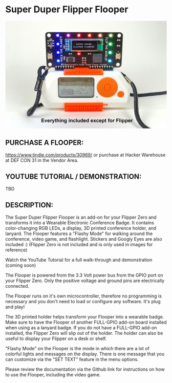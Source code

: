 # Super Duper Flipper Flooper

![alt text](https://raw.githubusercontent.com/MakeItHackin/Flooper/main/images/flooper_white.jpg)

## PURCHASE A FLOOPER:
https://www.tindie.com/products/30969/  or purchase at Hacker Warehouse at DEF CON 31 in the Vendor Area.

## YOUTUBE TUTORIAL / DEMONSTRATION: 
TBD 

## DESCRIPTION:  
The Super Duper Flipper Flooper is an add-on for your Flipper Zero and transforms it into a Wearable Electronic Conference Badge.  It contains color-changing RGB LEDs, a display, 3D printed conference holder, and lanyard.  The Flooper features a "Flashy Mode" for walking around the conference, video game, and flashlight.  Stickers and Googly Eyes are also included :)  (Flipper Zero is not included and is only used in images for reference)

Watch the YouTube Tutorial for a full walk-through and demonstration (coming soon)

The Flooper is powered from the 3.3 Volt power bus from the GPIO port on your Flipper Zero.  Only the positive voltage and ground pins are electrically connected.  

The Flooper runs on it's own microcontroller, therefore no programming is necessary and you don't need to load or configure any software.  It's plug and play!

The 3D printed holder helps transform your Flooper into a wearable badge.  Make sure to have the Flooper of another FULL-GPIO add-on board installed when using as a lanyard badge.  If you do not have a FULL-GPIO add-on installed, the Flipper Zero will slip out of the holder.  The holder can also be useful to display your Flipper on a desk or shelf.

"Flashy Mode" on the Flooper is the mode in which there are a lot of colorful lights and messages on the display.  There is one message that you can customize via the "SET TEXT" feature in the menu options.

Please review the documentation via the Github link for instructions on how to use the Flooper, including the video game. 
